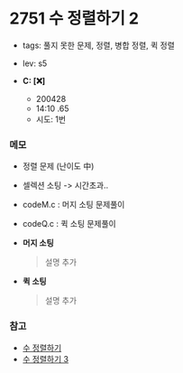 # 2751 수 정렬하기 2
 
 - tags: 풀지 못한 문제, 정렬, 병합 정렬, 퀵 정렬
 - lev: s5

- **C: [:x:]**
  - 200428
  - 14:10 .65
  - 시도: 1번

### 메모
 - 정렬 문제 (난이도 中)
 - 셀렉션 소팅 -> 시간초과..
 - codeM.c : 머지 소팅 문제풀이
 - codeQ.c : 퀵 소팅 문제풀이

 - **머지 소팅**
   > 설명 추가

 - **퀵 소팅**
   > 설명 추가


### 참고
 - [수 정렬하기](https://uhug.github.io/docs/2750)
 - [수 정렬하기 3](https://uhug.github.io/docs/10989)

